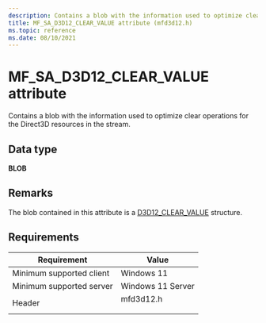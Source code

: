 ```yaml
---
description: Contains a blob with the information used to optimize clear operations for the Direct3D resources in the stream.    
title: MF_SA_D3D12_CLEAR_VALUE attribute (mfd3d12.h)
ms.topic: reference
ms.date: 08/10/2021
---
```


# MF\_SA\_D3D12\_CLEAR\_VALUE attribute

Contains a blob with the information used to optimize clear operations for the Direct3D resources in the stream.    

## Data type

**BLOB**

## Remarks

The blob contained in this attribute is a [D3D12_CLEAR_VALUE](/windows/win32/api/d3d12/ns-d3d12-d3d12_clear_value) structure.


## Requirements



| Requirement | Value |
|-------------------------------------|------------------------------------------------------------------------------------|
| Minimum supported client<br/> | Windows 11<br/>                          |
| Minimum supported server<br/> | Windows 11 Server<br/>                      |
| Header<br/>                   | <dl> <dt>mfd3d12.h</dt> </dl> |

